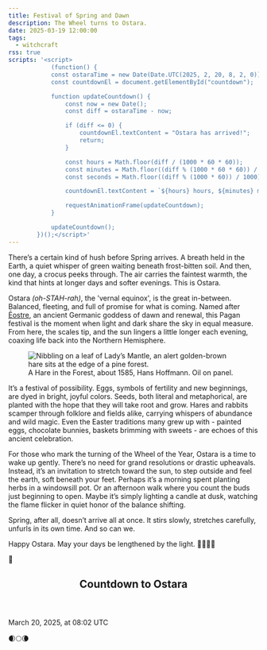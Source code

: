```yaml
---
title: Festival of Spring and Dawn
description: The Wheel turns to Ostara.
date: 2025-03-19 12:00:00
tags:
  - witchcraft
rss: true
scripts: '<script>
            (function() {
            const ostaraTime = new Date(Date.UTC(2025, 2, 20, 8, 2, 0));
            const countdownEl = document.getElementById("countdown");

            function updateCountdown() {
                const now = new Date();
                const diff = ostaraTime - now;

                if (diff <= 0) {
                    countdownEl.textContent = "Ostara has arrived!";
                    return;
                }

                const hours = Math.floor(diff / (1000 * 60 * 60));
                const minutes = Math.floor((diff % (1000 * 60 * 60)) / (1000 * 60));
                const seconds = Math.floor((diff % (1000 * 60)) / 1000);

                countdownEl.textContent = `${hours} hours, ${minutes} minutes, ${seconds} seconds`;

                requestAnimationFrame(updateCountdown);
            }

            updateCountdown();
        })();</script>'
---
```


There’s a certain kind of hush before Spring arrives. A breath held in the Earth, a quiet whisper of green waiting beneath frost-bitten soil. And then, one day, a crocus peeks through. The air carries the faintest warmth, the kind that hints at longer days and softer evenings. This is Ostara.

Ostara <i>(oh-STAH-rah)</i>, the 'vernal equinox', is the great in-between. Balanced, fleeting, and full of promise for what is coming. Named after [Ēostre](https://en.wikipedia.org/wiki/%C4%92ostre), an ancient Germanic goddess of dawn and renewal, this Pagan festival is the moment when light and dark share the sky in equal measure. From here, the scales tip, and the sun lingers a little longer each evening, coaxing life back into the Northern Hemisphere.

<figure class="card mb-1">
    <img src="/images/blog/2025/march/ostara.webp" alt="Nibbling on a leaf of Lady’s Mantle, an alert golden-brown hare sits at the edge of a pine forest.">
  <figcaption class="card__content">
   A Hare in the Forest, about 1585, Hans Hoffmann. Oil on panel.
  </figcaption>
</figure>

It’s a festival of possibility. Eggs, symbols of fertility and new beginnings, are dyed in bright, joyful colors. Seeds, both literal and metaphorical, are planted with the hope that they will take root and grow. Hares and rabbits scamper through folklore and fields alike, carrying whispers of abundance and wild magic. Even the Easter traditions many grew up with - painted eggs, chocolate bunnies, baskets brimming with sweets - are echoes of this ancient celebration.

For those who mark the turning of the Wheel of the Year, Ostara is a time to wake up gently. There’s no need for grand resolutions or drastic upheavals. Instead, it’s an invitation to stretch toward the sun, to step outside and feel the earth, soft beneath your feet. Perhaps it’s a morning spent planting herbs in a windowsill pot. Or an afternoon walk where you count the buds just beginning to open. Maybe it’s simply lighting a candle at dusk, watching the flame flicker in quiet honor of the balance shifting.

Spring, after all, doesn’t arrive all at once. It stirs slowly, stretches carefully, unfurls in its own time. And so can we.

Happy Ostara. May your days be lengthened by the light.
🌷🌻🌼🌞



<aside class="callout callout--center">
  <div class="callout-emoji">
    🌸
  </div>
  <div class="callout-content">
  <header><h2>Countdown to Ostara</h2></header>
   <p id="countdown">March 20, 2025, at 08:02 UTC</p>
  </div>
</aside>

🌒🌕🌘

